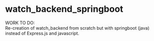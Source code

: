 
# watch_backend_springboot
WORK TO DO: <br>
Re-creation of watch_backend from scratch but with springboot (java) instead of Express.js and javascript.

